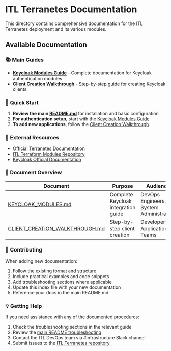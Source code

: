 # ITL Terranetes Documentation

This directory contains comprehensive documentation for the ITL Terranetes deployment and its various modules.

## Available Documentation

### 📚 Main Guides

- **[Keycloak Modules Guide](KEYCLOAK_MODULES.md)** - Complete documentation for Keycloak authentication modules
- **[Client Creation Walkthrough](CLIENT_CREATION_WALKTHROUGH.md)** - Step-by-step guide for creating Keycloak clients

### 🚀 Quick Start

1. **Review the main [README.md](../README.md)** for installation and basic configuration
2. **For authentication setup**, start with the [Keycloak Modules Guide](KEYCLOAK_MODULES.md)
3. **To add new applications**, follow the [Client Creation Walkthrough](CLIENT_CREATION_WALKTHROUGH.md)

### 🔗 External Resources

- [Official Terranetes Documentation](https://docs.terranetes.appvia.io/)
- [ITL Terraform Modules Repository](https://github.com/itlusions/terraform-modules)
- [Keycloak Official Documentation](https://www.keycloak.org/documentation)

### 📖 Document Overview

| Document | Purpose | Audience |
|----------|---------|----------|
| [KEYCLOAK_MODULES.md](KEYCLOAK_MODULES.md) | Complete Keycloak integration guide | DevOps Engineers, System Administrators |
| [CLIENT_CREATION_WALKTHROUGH.md](CLIENT_CREATION_WALKTHROUGH.md) | Step-by-step client creation | Developers, Application Teams |

### 🤝 Contributing

When adding new documentation:

1. Follow the existing format and structure
2. Include practical examples and code snippets
3. Add troubleshooting sections where applicable
4. Update this index file with your new documentation
5. Reference your docs in the main README.md

### 💡 Getting Help

If you need assistance with any of the documented procedures:

1. Check the troubleshooting sections in the relevant guide
2. Review the [main README troubleshooting](../README.md#advanced-troubleshooting)
3. Contact the ITL DevOps team via #infrastructure Slack channel
4. Submit issues to the [ITL.Terranetes repository](https://github.com/itlusions/ITL.Terranetes)